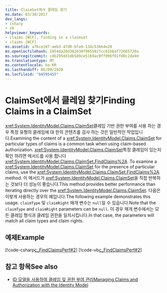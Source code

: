 ```yaml
---
title: ClaimSet에서 클레임 찾기
ms.date: 03/30/2017
dev_langs:
- csharp
- vb
helpviewer_keywords:
- claims [WCF], finding in a claimset
- claims [WCF]
ms.assetid: a76ce107-aeb3-47d0-bfa9-134c53664e20
ms.openlocfilehash: 1954da20d382630f965582fcc01bbaf72665720a
ms.sourcegitcommit: cdb295dd1db589ce5169ac9ff096f01fd0c2da9d
ms.translationtype: MT
ms.contentlocale: ko-KR
ms.lasthandoff: 06/09/2020
ms.locfileid: "84595455"
---
```

# <a name="finding-claims-in-a-claimset"></a><span data-ttu-id="33eae-102">ClaimSet에서 클레임 찾기</span><span class="sxs-lookup"><span data-stu-id="33eae-102">Finding Claims in a ClaimSet</span></span>
<span data-ttu-id="33eae-103"><xref:System.IdentityModel.Claims.ClaimSet>클레임 기반 권한 부여를 사용 하는 경우 특정 유형의 클레임에 대 한의 콘텐츠를 검사 하는 것은 일반적인 작업입니다.</span><span class="sxs-lookup"><span data-stu-id="33eae-103">Examining the content of a <xref:System.IdentityModel.Claims.ClaimSet> for particular types of claims is a common task when using claim-based authorization.</span></span> <span data-ttu-id="33eae-104"><xref:System.IdentityModel.Claims.ClaimSet>특정 클레임이 있는지 확인 하려면 메서드를 사용 합니다 <xref:System.IdentityModel.Claims.ClaimSet.FindClaims%2A> .</span><span class="sxs-lookup"><span data-stu-id="33eae-104">To examine a <xref:System.IdentityModel.Claims.ClaimSet> for the presence of particular claims, use the <xref:System.IdentityModel.Claims.ClaimSet.FindClaims%2A> method.</span></span> <span data-ttu-id="33eae-105">이 메서드가 <xref:System.IdentityModel.Claims.ClaimSet>을 직접 반복하는 것보다 더 성능이 좋습니다.</span><span class="sxs-lookup"><span data-stu-id="33eae-105">This method provides better performance than iterating directly over the <xref:System.IdentityModel.Claims.ClaimSet>.</span></span> <span data-ttu-id="33eae-106">다음은 이렇게 사용하는 경우의 예입니다.</span><span class="sxs-lookup"><span data-stu-id="33eae-106">The following example demonstrates this usage.</span></span> <span data-ttu-id="33eae-107">`claimType` 및 `claimRight` 매개 변수는 `null`일 수 있습니다.</span><span class="sxs-lookup"><span data-stu-id="33eae-107">Note that the `claimType` and `claimRight` parameters can be `null`.</span></span> <span data-ttu-id="33eae-108">이 경우 매개 변수에서는 모든 클레임 형식과 클레임 권한을 일치시킵니다.</span><span class="sxs-lookup"><span data-stu-id="33eae-108">In that case, the parameters will match all claim types and claim rights.</span></span>  
  
## <a name="example"></a><span data-ttu-id="33eae-109">예제</span><span class="sxs-lookup"><span data-stu-id="33eae-109">Example</span></span>  
 [!code-csharp[c_FindClaimsPerf#2](../../../../samples/snippets/csharp/VS_Snippets_CFX/c_findclaimsperf/cs/c_findclaimsperf.cs#2)]
 [!code-vb[c_FindClaimsPerf#2](../../../../samples/snippets/visualbasic/VS_Snippets_CFX/c_findclaimsperf/vb/c_findclaimsperf.vb#2)]  
  
## <a name="see-also"></a><span data-ttu-id="33eae-110">참고 항목</span><span class="sxs-lookup"><span data-stu-id="33eae-110">See also</span></span>

- [<span data-ttu-id="33eae-111">ID 모델을 사용하여 클레임 및 권한 부여 관리</span><span class="sxs-lookup"><span data-stu-id="33eae-111">Managing Claims and Authorization with the Identity Model</span></span>](managing-claims-and-authorization-with-the-identity-model.md)
